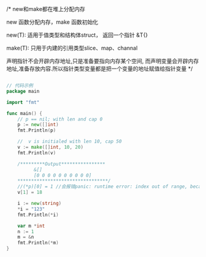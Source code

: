 /*
new和make都在堆上分配内存

new 函数分配内存，make 函数初始化

new(T): 适用于值类型和结构体struct， 返回一个指针 &T{}

make(T): 只用于内建的引用类型slice、map、channal

声明指针不会开辟内存地址,只是准备要指向内存某个空间,
而声明变量会开辟内存地址,准备存放内容.所以指针类型变量都是把一个变量的地址赋值给指针变量
*/

```go

// 代码示例
package main

import "fmt"

func main() {
	// p == nil; with len and cap 0
	p := new([]int)
	fmt.Println(p)

	//  v is initialed with len 10, cap 50
	v := make([]int, 10, 20)
	fmt.Println(v)

	/*********Output****************
	      &[]
	      [0 0 0 0 0 0 0 0 0 0]
	*********************************/
	//(*p)[0] = 1 //会报错panic: runtime error: index out of range, because p is a nil pointer, with len and cap 0
	v[1] = 18

	i := new(string)
	*i = "123"
	fmt.Println(*i)

	var m *int
	n := 1
	m = &n
	fmt.Println(*m)
}
